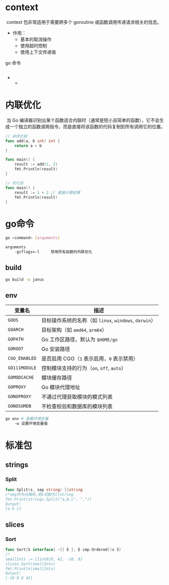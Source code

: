 # context

​	context 包非常适用于需要跨多个 goroutine 或函数调用传递请求相关的信息。

- 作用：
  - 基本的取消操作
  - 使用超时控制
  - 使用上下文传递值

go 命令

```bash

```

- - 

# 内联优化

​	当 Go 编译器识别出某个函数适合内联时（通常是短小且简单的函数），它不会生成一个独立的函数调用指令，而是直接将该函数的代码复制到所有调用它的位置。

```go
// 未优化前
func add(a, b int) int {
    return a + b
}

func main() {
    result := add(1, 2)
    fmt.Println(result)
}

// 优化后
func main() {
    result := 1 + 2 // 直接计算结果
    fmt.Println(result)
}
```

# go命令

```bash
go <command> [arguments]

arguments
	-gcflags=-l		禁用所有函数的内联优化
```

## build

```bash
go build -o janus
```

## env

| 变量名        | 描述                                                  |
| ------------- | ----------------------------------------------------- |
| `GOOS`        | 目标操作系统的名称（如 `linux`, `windows`, `darwin`） |
| `GOARCH`      | 目标架构（如 `amd64`, `arm64`）                       |
| `GOPATH`      | Go 工作区路径，默认为 `$HOME/go`                      |
| `GOROOT`      | Go 安装路径                                           |
| `CGO_ENABLED` | 是否启用 CGO（`1` 表示启用，`0` 表示禁用）            |
| `GO111MODULE` | 控制模块支持的行为（`on`, `off`, `auto`）             |
| `GOMODCACHE`  | 模块缓存路径                                          |
| `GOPROXY`     | Go 模块代理地址                                       |
| `GONOPROXY`   | 不通过代理获取模块的模式列表                          |
| `GONOSUMDB`   | 不检查校验和数据库的模块列表                          |

```bash
go env # 查看环境变量
	-w 设置环境变量值
```

# 标准包

## strings

### Split

```go
func Split(s, sep string) []string
/*sep作为分隔符,把s切割为[]string
fmt.Print(strings.Split("a,b,c", ",")) 
Output:
[a b c]
```

## slices

### Sort

```go
func Sort[S interface{ ~[] E }, E cmp.Ordered](x S)
/* 
smallInts := []int8{0, 42, -10, 8}
slices.Sort(smallInts) 
fmt.Println(smallInts) 
Output:
[-10 0 8 42]
```



